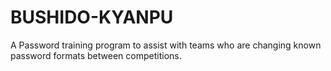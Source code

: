 # BUSHIDO-KYANPU
A Password training program to assist with teams who are changing known password formats between competitions.
